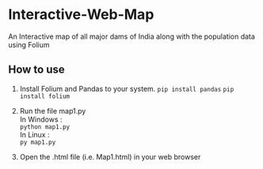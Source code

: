 # Interactive-Web-Map

An Interactive map of all major dams of India along with the population data using Folium

## How to use

1. Install Folium and Pandas to your system.
    `pip install pandas`
    `pip install folium`

2. Run the file map1.py</br>
    In Windows :</br>
        `python map1.py`</br>
    In Linux :</br>
        `py map1.py`

3. Open the .html file (i.e. Map1.html) in your web browser


